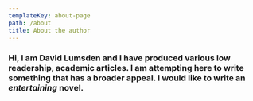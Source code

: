 ```yaml
---
templateKey: about-page
path: /about
title: About the author
---
```

### Hi, I am David Lumsden and I have produced various low readership, academic articles.  I am attempting here to write something that has a broader appeal.  I would like to write an *entertaining* novel.
